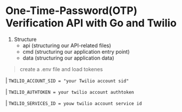 # One-Time-Password(OTP) Verification API with Go and Twilio

1. Structure 
    - api (structuring our API-related files)
    - cmd (structuring our application entry point)
    - data (structuring our application data)

 > create a .env file and load tokenes

   | ` TWILIO_ACCOUNT_SID = "your Twilio account sid" `

   | ` TWILIO_AUTHTOKEN = your twilio account authtoken `
   
   | ` TWILIO_SERVICES_ID = youw twilio account service id `